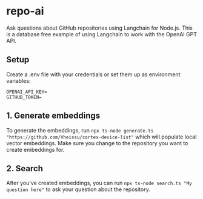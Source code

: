# repo-ai
Ask questions about GitHub repositories using Langchain for Node.js. This is a database free example of using Langchain to work with the OpenAI GPT API.

## Setup

Create a .env file with your credentials or set them up as environment variables:

```
OPENAI_API_KEY=
GITHUB_TOKEN=
```

## 1. Generate embeddings

To generate the embeddings, run `npx ts-node generate.ts "https://github.com/Vheissu/cortex-device-list"` which will populate local vector embeddings. Make sure you change to the repository you want to create embeddings for.

## 2. Search

After you've created embeddings, you can run `npx ts-node search.ts "My question here"` to ask your question about the repository.